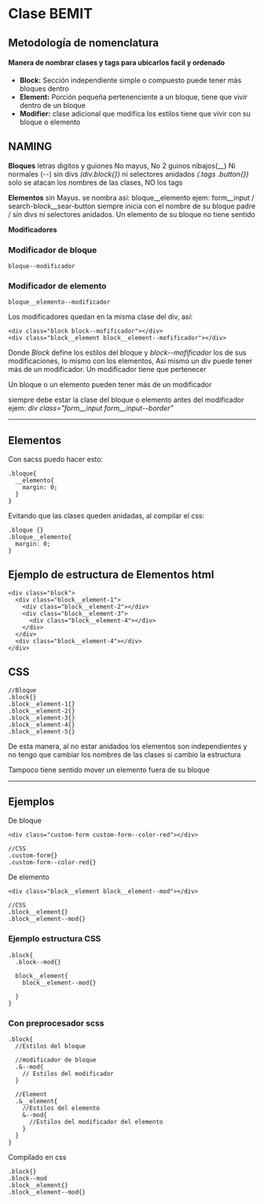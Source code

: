 # Clase BEMIT


## Metodología de nomenclatura

#### Manera de nombrar clases y tags para ubicarlos facil y ordenado

- **Block:**     Sección independiente simple o compuesto puede tener màs bloques dentro
- **Element:**   Porción pequeña pertenenciente a un bloque, tiene que vivir dentro de un bloque
- **Modifier:**  clase adicional que modifica los estilos tiene que vivir con su bloque o elemento

## NAMING
**Bloques** letras digitos y guiones No mayus, No 2 guinos nibajos(__) Ni normales (--) sin divs _(div.block{})_ ni selectores anidados _(.tags .button{})_ solo se atacan los nombres de las clases, NO los tags

**Elementos** sin Mayus. se nombra así: bloque__elemento ejem: form__input / search-block__sear-button siempre inicia con el nombre de su bloque padre / sin divs ni selectores anidados. Un elemento de su bloque no tiene sentido

**Modificadores** 
### Modificador de bloque
~~~
bloque--modificador
~~~

### Modificador de elemento
~~~
bloque__elemento--modificador
~~~

Los modificadores quedan en la misma clase del div, así:
~~~
<div class="block block--mofificador"></div>
<div class="block__element block__element--mofificador"></div>
~~~

Donde *Block* define los estilos del bloque y *block--mofificador* los de sus modificaciones, lo mismo con los elementos, Asi mismo un div puede tener más de un modificador.
Un modificador tiene que pertenecer

Un bloque o un elemento pueden tener más de un modificador

siempre debe estar la clase del bloque o elemento antes del modificador ejem: _div class="form__input form__input--border"_

---------------------------------------------------------------------

## Elementos
Con sacss puedo hacer esto:

~~~
.bloque{
  __elemento{
    margin: 0;
  }
}
~~~

Evitando que las clases queden anidadas, al compilar el css:

~~~
.bloque {}
.bloque__elemento{
  margin: 0;
}
~~~

## Ejemplo de estructura de Elementos html
~~~
<div class="block">
  <div class="block__element-1">
    <div class="block__element-2"></div>
    <div class="block__element-3">
      <div class="block__element-4"></div>
    </div>
  </div>
  <div class="block__element-4"></div>
</div>
~~~

## CSS
~~~
//Bloque
.block{}
.block__element-1{}
.block__element-2{}
.block__element-3{}
.block__element-4{}
.block__element-5{}
~~~

De esta manera, al no estar anidados los elementos son independientes y no tengo que cambiar los nombres de las clases si cambio la estructura

Tampoco tiene sentido mover un elemento fuera de su bloque


---------------------------------------------------------------------

## Ejemplos
De bloque
~~~
<div class="custom-form custom-form--color-red"></div>

//CSS
.custom-form{}
.custom-form--color-red{}
~~~

De elemento
~~~
<div class="block__element block__element--mod"></div>

//CSS
.block__element{}
.block__element--mod{}
~~~

### Ejemplo estructura CSS
~~~
.block{
  .block--mod{}

  block__element{
    block__element--mod{}

  }
}
~~~

### Con preprocesador scss
~~~
.block{
  //Estilos del bloque

  //modificador de bloque
  .&--mod{
    // Estilos del modificador
  }

  //Element
  .&__element{
    //Estilos del elemento
    &--mod{
      //Estilos del modificador del elemento
    }
  }
}
~~~

Compilado en css
~~~
.block{}
.block--mod
.block__element{}
.block__element--mod{}
~~~


